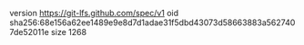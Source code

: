version https://git-lfs.github.com/spec/v1
oid sha256:68e156a62ee1489e9e8d7d1adae31f5dbd43073d58663883a5627407de52011e
size 1268
